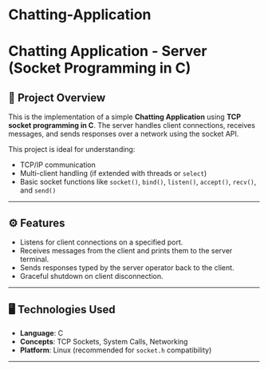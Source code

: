# Chatting-Application

# Chatting Application - Server (Socket Programming in C)

## 📌 Project Overview

This is the implementation of a simple **Chatting Application** using **TCP socket programming in C**. The server handles client connections, receives messages, and sends responses over a network using the socket API.

This project is ideal for understanding:
- TCP/IP communication
- Multi-client handling (if extended with threads or `select`)
- Basic socket functions like `socket()`, `bind()`, `listen()`, `accept()`, `recv()`, and `send()`

---

## ⚙️ Features

- Listens for client connections on a specified port.
- Receives messages from the client and prints them to the server terminal.
- Sends responses typed by the server operator back to the client.
- Graceful shutdown on client disconnection.

---

## 🖥️ Technologies Used

- **Language**: C
- **Concepts**: TCP Sockets, System Calls, Networking
- **Platform**: Linux (recommended for `socket.h` compatibility)

---
